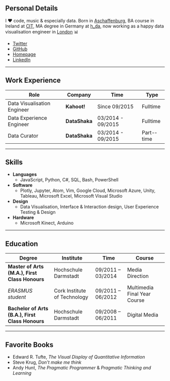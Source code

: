 ## Personal Details
I :heart: code, music & especially data. Born in [Aschaffenburg](https://en.wikipedia.org/wiki/Aschaffenburg), BA course in Ireland at [CIT](http://www.cit.ie/), MA degree in Germany at [h_da](https://www.h-da.de/), now working as a happy data visualisation engineer in [London](https://en.wikipedia.org/wiki/London) :bar_chart:

- [Twitter](https://twitter.com/clemens_anzmann)
- [GitHub](https://github.com/ckanz)
- [Homepage](https://www.clemens_anzmann.com)
- [LinkedIn](https://www.linkedin.com/in/clemens-anzmann-9135513b)

-----

## Work Experience

Role | Company | Time | Type
-----|-----|------|------
Data Visualisation Engineer | __Kahoot!__ |Since 09/2015 | Full­time
Data Experience Engineer | __DataShaka__ | 03/2014 - 09/2015 | Full­time
Data Curator | __DataShaka__ | 03/2014 - 09/2015 | Part-­time

-----

## Skills
- __Languages__
  - JavaScript, Python, C#, SQL, Bash, PowerShell
- __Software__
  - Plotly, Jupyter, Atom, Vim, Google Cloud, Microsoft Azure, Unity, Tableau, Microsoft Excel, Microsoft Visual Studio
- __Design__
  - Data Visualisation, Interface & Interaction design, User Experience Testing & Design
- __Hardware__
  - Microsoft Kinect, Arduino

-----

## Education

Degree | Institute | Time | Course
-----|-----|------|------
__Master of Arts (M.A.), First Class Honours__ | Hochschule Darmstadt | 09/2011 – 03/2014 | Media Direction
_ERASMUS student_ | Cork Institute of Technology | 09/2011 – 06/2012 | Multimedia Final Year Course
__Bachelor of Arts (B.A.), First Class Honours__ | Hochschule Darmstadt | 09/2008 – 06/2011 | Digital Media

-----

## Favorite Books
- Edward R. Tufte, _The Visual Display of Quantitative Information_
- Steve Krug, _Don’t make me think_
- Andy Hunt, _The Pragmatic Programmer_ & _Pragmatic Thinking and Learning_
